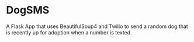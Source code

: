 # DogSMS
A Flask App that uses BeautifulSoup4 and Twilio to send a random dog that is recently up for adoption when a number is texted.
